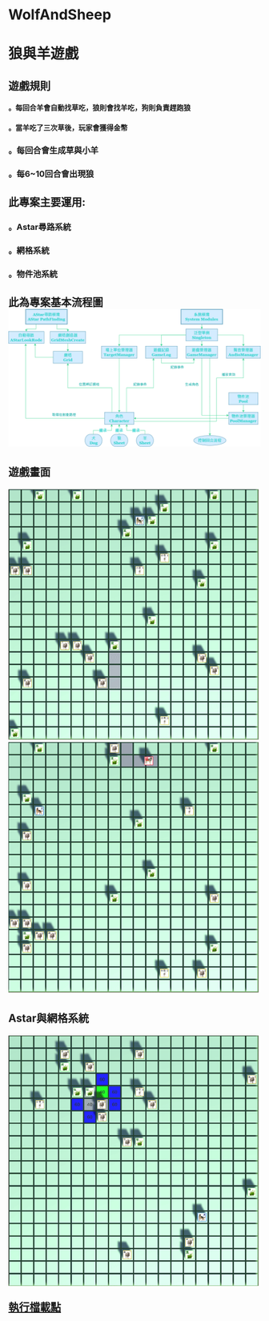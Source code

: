 # WolfAndSheep


<h1>狼與羊遊戲

<h2>遊戲規則  
<h4>。每回合羊會自動找草吃，狼則會找羊吃，狗則負責趕跑狼  
<h4>。當羊吃了三次草後，玩家會獲得金幣  
<h3>。每回合會生成草與小羊  
<h3>。每6~10回合會出現狼  
  
<h2>此專案主要運用:  
<h3>。Astar尋路系統  
<h3>。網格系統  
<h3>。物件池系統  
  
<h2>此為專案基本流程圖  
  
<img src="https://github.com/silent717120/WolfAndSheep/blob/main/Introduce/System.png">  
  
<h2>遊戲畫面  
<p float="left">
  <img width="500" height="500" src="https://github.com/silent717120/WolfAndSheep/blob/main/Introduce/In1.gif">  
  <img width="500" height="500" src="https://github.com/silent717120/WolfAndSheep/blob/main/Introduce/In2.gif">  
</p> 
<h2>Astar與網格系統  
<p float="left">
  <img width="500" height="500" src="https://github.com/silent717120/WolfAndSheep/blob/main/Introduce/In3.gif">  
</p> 
  
[執行檔載點](https://drive.google.com/file/d/1zeOXxqpUpn2Iz5o9qaX9y3PEMu7NPtFs/view?usp=sharing/ "downloadlink")
